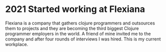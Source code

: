 # 2021 Started working at Flexiana

Flexiana is a company that gathers clojure programmers and outsources them to projects and they are becoming the third biggest Clojure programmer employers in the world. A friend of mine invited me to the company and after four rounds of interviews I was hired. This is my current workplace.
